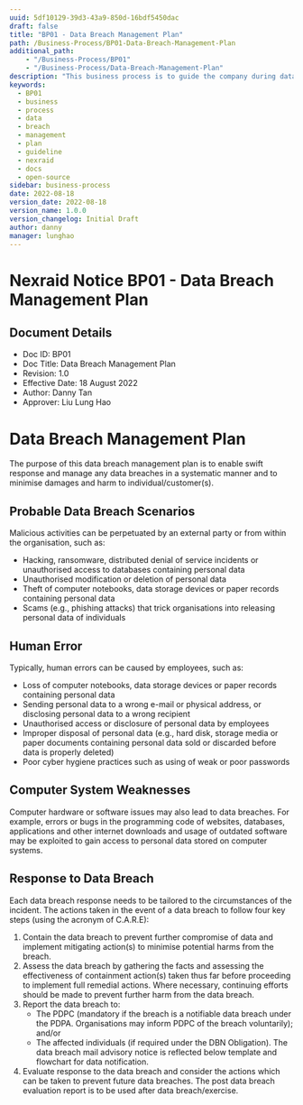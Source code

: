 ```yaml
---
uuid: 5df10129-39d3-43a9-850d-16bdf5450dac
draft: false
title: "BP01 - Data Breach Management Plan"
path: /Business-Process/BP01-Data-Breach-Management-Plan
additional_path:
    - "/Business-Process/BP01"
    - "/Business-Process/Data-Breach-Management-Plan"
description: "This business process is to guide the company during data breach."
keywords:
  - BP01
  - business
  - process
  - data
  - breach
  - management
  - plan
  - guideline
  - nexraid
  - docs
  - open-source
sidebar: business-process
date: 2022-08-18
version_date: 2022-08-18
version_name: 1.0.0
version_changelog: Initial Draft
author: danny
manager: lunghao
---
```



# Nexraid Notice BP01 - Data Breach Management Plan

## Document Details
* Doc ID: BP01
* Doc Title: Data Breach Management Plan
* Revision: 1.0
* Effective Date: 18 August 2022
* Author: Danny Tan
* Approver: Liu Lung Hao

# Data Breach Management Plan
The purpose of this data breach management plan is to enable swift response and manage any data breaches in a systematic manner and to minimise damages and harm to individual/customer(s). 

## Probable Data Breach Scenarios
Malicious activities can be perpetuated by an external party or from within the organisation, such as:
* Hacking, ransomware, distributed denial of service incidents or unauthorised access to databases containing personal data
* Unauthorised modification or deletion of personal data
* Theft of computer notebooks, data storage devices or paper records containing personal data
* Scams (e.g., phishing attacks) that trick organisations into releasing personal data of individuals

## Human Error
Typically, human errors can be caused by employees, such as:
* Loss of computer notebooks, data storage devices or paper records containing personal data
* Sending personal data to a wrong e-mail or physical address, or disclosing personal data to a wrong recipient
* Unauthorised access or disclosure of personal data by employees
* Improper disposal of personal data (e.g., hard disk, storage media or paper documents containing personal data sold or discarded before data is properly deleted)
* Poor cyber hygiene practices such as using of weak or poor passwords

## Computer System Weaknesses
Computer hardware or software issues may also lead to data breaches. For example, errors or bugs in the programming code of websites, databases, applications and other internet downloads and usage of outdated software may be exploited to gain access to personal data stored on computer systems.

## Response to Data Breach
Each data breach response needs to be tailored to the circumstances of the incident. The actions taken in the event of a data breach to follow four key steps (using the acronym of C.A.R.E):
1. Contain the data breach to prevent further compromise of data and implement mitigating action(s) to minimise potential harms from the breach.
2. Assess the data breach by gathering the facts and assessing the effectiveness of containment action(s) taken thus far before proceeding to implement full remedial actions. Where necessary, continuing efforts should be made to prevent further harm from the data breach.
3. Report the data breach to:
    * The PDPC (mandatory if the breach is a notifiable data breach under the PDPA. Organisations may inform PDPC of the breach voluntarily); and/or
    * The affected individuals (if required under the DBN Obligation). The data breach mail advisory notice is reflected below template and flowchart for data notification.
4. Evaluate response to the data breach and consider the actions which can be taken to prevent future data breaches. The post data breach evaluation report is to be used after data breach/exercise.